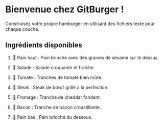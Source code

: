 # Bienvenue chez GitBurger !

Construisez votre propre hamburger en utilisant des fichiers texte pour chaque couche.

## Ingrédients disponibles

1. 🥯 Pain haut : Pain brioché avec des graines de sésame sur le dessus.

2. 🥬 Salade : Salade croquante et fraîche.

3. 🍅 Tomate : Tranches de tomate bien mûre.

4. 🥩 Steak : Steak de bœuf grillé à la perfection.

5. 🧀 Fromage : Tranche de cheddar fondant.

6. 🥓 Bacon : Tranche de bacon croustillante.

7. 🍞 Pain bas : Pain brioché du dessous.
